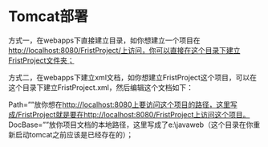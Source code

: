 # Tomcat部署

方式一，在webapps下直接建立目录，如你想建立一个项目在[http://localhost:8080/FristProject/上访问，你可以直接在这个目录下建立FristProject文件夹；](http://localhost:8080/FristProject/上访问，你可以直接在这个目录下建立FristProject文件夹；)

方式二，在webapps下建立xml文档，如你想建立FristProject这个项目，可以在这个目录下建立FristProject.xml，然后编辑这个文档如下：

Path=””放你想在[http://localhost:8080上要访问这个项目的路径，这里写成/FristProject就是要在http://localhost:8080/FristProject上访问这个项目。](http://localhost:8080上要访问这个项目的路径，这里写成/FristProject就是要在http://localhost:8080/FristProject上访问这个项目。) DocBase=””放你项目文档的本地路径，这里写成了e:\javaweb（这个目录在你重新启动tomcat之前应该是已经存在的）；

